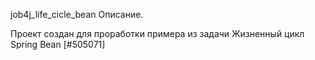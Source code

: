 job4j_life_cicle_bean
Описание.

Проект создан для проработки примера из задачи Жизненный цикл Spring Bean [#505071] 